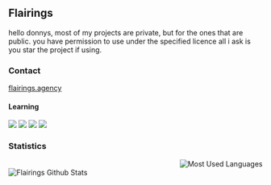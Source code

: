 ## Flairings
hello donnys, most of my projects are private, but for the ones that are public.
you have permission to use under the specified licence
all i ask is you star the project if using.

### Contact
<a href="https://flairings.agency/">flairings.agency</a>

#### Learning 
<img src="https://img.shields.io/badge/Python-3776AB?style=for-the-badge&logo=python&logoColor=white"/> <img src="https://img.shields.io/badge/Java-e97f00?style=for-the-badge&logo=Java&logoColor=white"/> <img src="https://img.shields.io/badge/Redis-ff5656?style=for-the-badge&logo=redis&logoColor=white"/> <img src="https://img.shields.io/badge/Flask-000000?style=for-the-badge&logo=flask&logoColor=white">

### Statistics
<img style="float: right;" alt="Most Used Languages" src="https://github-readme-stats.vercel.app/api/top-langs/?username=Flairings&layout=compact&hide_border=true&theme=dark" /><br>
<img align="Left" alt="Flairings Github Stats" src="https://github-readme-stats.vercel.app/api?username=Flairings&show_icons=true&hide_border=true&theme=dark" />
